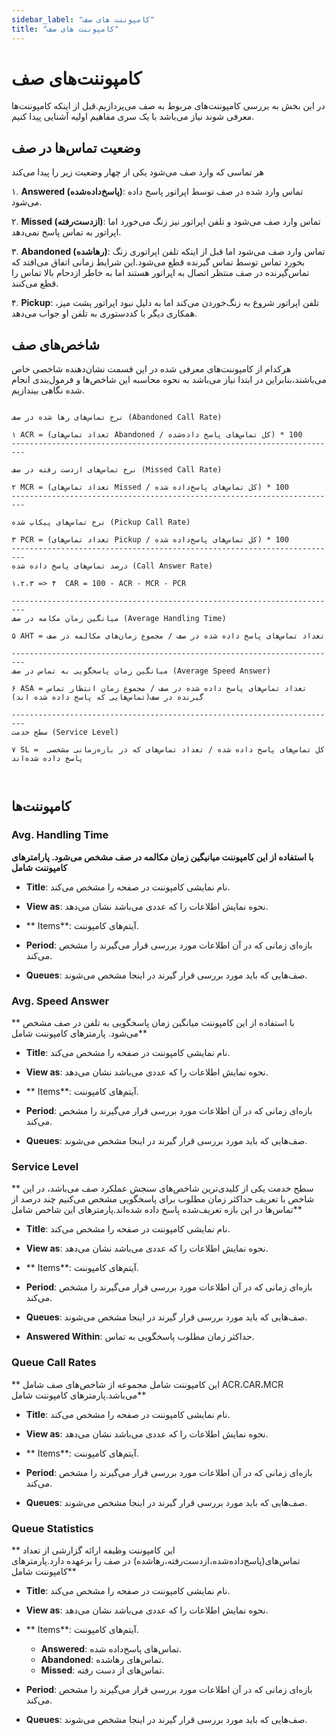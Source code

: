 ```yaml
---
sidebar_label: "کامپوننت های صف"
title: "کامپوننت های صف"
---
```


# کامپوننت‌های صف

در این بخش به بررسی کامپوننت‌های مربوط به صف می‌پردازیم.قبل از اینکه کامپوننت‌ها معرفی شوند نیاز می‌باشد با یک سری مفاهیم اولیه آشنایی پیدا کنیم.


## وضعیت تماس‌ها در صف
هر تماسی که وارد صف می‌شود یکی از چهار وضعیت زیر را پیدا می‌کند

۱. **Answered (پاسخ‌داده‌شده)**: تماس وارد شده در صف توسط اپراتور پاسخ داده می‌شود.

۲. **Missed (از‌دست‌رفته)**: تماس وارد صف می‌شود و تلفن اپراتور نیز زنگ می‌خورد اما اپراتور به تماس پاسخ نمی‌دهد.

۳. **Abandoned (رها‌شده)**: تماس وارد صف می‌شود اما قبل از اینکه تلفن اپراتوری زنگ بخورد تماس توسط تماس گیرنده قطع می‌شود.این شرایط زمانی اتفاق می‌افتد که تماس‌گیرنده در صف منتظر اتصال به اپراتور هستند اما به خاطر ازدحام بالا تماس را قطع می‌کنند.

۴. **Pickup**: تلفن اپراتور شروع به زنگ‌خوردن می‌کند اما به دلیل نبود اپراتور پشت میز، همکاری دیگر با کد‌دستوری به تلفن او جواب می‌دهد.

## شاخص‌های صف

هرکدام از کامپوننت‌های معرفی شده در این قسمت نشان‌دهنده شاخصی خاص می‌باشند،بنابراین در ابتدا نیاز می‌باشد به نحوه محاسبه این شاخص‌ها و فرمول‌بندی انجام شده نگاهی بیندازیم.

```shell

نرخ تماس‌های رها شده در صف (Abandoned Call Rate)

۱ ACR = (تعداد تماس‌های Abandoned / کل تماس‌های پاسخ داده‌شده) * 100 
-------------------------------------------------------------------------

نرخ تماس‌های ازدست رفته در صف (Missed Call Rate)

۲ MCR = (تعداد تماس‌های Missed / کل تماس‌های پاسخ‌داده شده) * 100
-------------------------------------------------------------------------

نرخ تماس‌های پیکاپ شده (Pickup Call Rate)

۳ PCR = (تعداد تماس‌های Pickup / کل تماس‌های پاسخ‌داده شده) * 100
-------------------------------------------------------------------------
درصد تماس‌های پاسخ داده شده (Call Answer Rate)

۱،۲،۳ => ۴  CAR = 100 - ACR - MCR - PCR

-------------------------------------------------------------------------
میانگین زمان مکامه در صف (Average Handling Time)

۵ AHT = تعداد‌ تماس‌های پاسخ داده شده در صف / مجموع زمان‌های مکالمه در صف 

-------------------------------------------------------------------------
میانگین زمان پاسخگویی به تماس در صف (Average Speed Answer)

۶ ASA = تعداد‌ تماس‌های پاسخ داده شده در صف / مجموع زمان انتظار تماس گیرنده در صف(تماس‌هایی که پاسخ داده شده اند)

-------------------------------------------------------------------------
سطح خدمت (Service Level)

۷ SL =  کل تماس‌های پاسخ داده شده / تعداد تماس‌های که در بازه‌زمانی مشخصی پاسخ داده شده‌اند



```



## کامپوننت‌ها

### Avg. Handling Time

**با استفاده از این کامپوننت میانیگین زمان مکالمه در صف مشخص می‌شود. پارامترهای کامپوننت شامل**


- **Title**: نام نمایشی کامپوننت در صفحه را مشخص می‌کند.

- **View as**: نحوه نمایش اطلاعات را که عددی می‌باشد نشان می‌دهد.

- ** Items**: آیتم‌های کامپوننت.

- **Period**: بازه‌ای زمانی که در آن اطلاعات مورد بررسی قرار می‌گیرند را مشخص می‌کند.

- **Queues**: صف‌هایی که باید مورد بررسی قرار گیرند در اینجا مشخص می‌شوند.



### Avg. Speed Answer

** با استفاده از این کامپوننت میانگین زمان پاسخگویی به تلفن در صف مشخص می‌شود. پارمترهای کامپوننت شامل**

- **Title**: نام نمایشی کامپوننت در صفحه را مشخص می‌کند.

- **View as**: نحوه نمایش اطلاعات را که عددی می‌باشد نشان می‌دهد.

- ** Items**: آیتم‌های کامپوننت.

- **Period**: بازه‌ای زمانی که در آن اطلاعات مورد بررسی قرار می‌گیرند را مشخص می‌کند.

- **Queues**: صف‌هایی که باید مورد بررسی قرار گیرند در اینجا مشخص می‌شوند.


### Service Level

** سطح خدمت یکی از کلیدی‌ترین شاخص‌های سنجش عملکرد صف می‌باشد، در این شاخص با تعریف حداکثر زمان مطلوب برای پاسخگویی مشخص می‌کنیم چند درصد از تماس‌ها در این بازه تعریف‌شده پاسخ داده شده‌اند.پارمترهای این شاخص شامل**

- **Title**: نام نمایشی کامپوننت در صفحه را مشخص می‌کند.

- **View as**: نحوه نمایش اطلاعات را که عددی می‌باشد نشان می‌دهد.

- ** Items**: آیتم‌های کامپوننت.

- **Period**: بازه‌ای زمانی که در آن اطلاعات مورد بررسی قرار می‌گیرند را مشخص می‌کند.

- **Queues**: صف‌هایی که باید مورد بررسی قرار گیرند در اینجا مشخص می‌شوند.

- **Answered Within**: حداکثر زمان مطلوب پاسخگویی به تماس.


### Queue Call Rates

** این کامپوننت شامل مجموعه از شاخص‌های صف شامل ACR،CAR،MCR می‌باشد.پارمترهای کامپوننت شامل**

- **Title**: نام نمایشی کامپوننت در صفحه را مشخص می‌کند.

- **View as**: نحوه نمایش اطلاعات را که عددی می‌باشد نشان می‌دهد.

- ** Items**: آیتم‌های کامپوننت.

- **Period**: بازه‌ای زمانی که در آن اطلاعات مورد بررسی قرار می‌گیرند را مشخص می‌کند.

- **Queues**: صف‌هایی که باید مورد بررسی قرار گیرند در اینجا مشخص می‌شوند.



### Queue Statistics

** این کامپوننت وظیفه ارائه گزارشی از تعداد تماس‌های(پاسخ‌داده‌شده،ازدست‌رفته،رهاشده) در صف را برعهده دارد.پارمترهای کامپوننت شامل**

- **Title**: نام نمایشی کامپوننت در صفحه را مشخص می‌کند.

- **View as**: نحوه نمایش اطلاعات را که عددی می‌باشد نشان می‌دهد.

- ** Items**: آیتم‌های کامپوننت.
	- **Answered**: تماس‌های پاسخ‌داده شده.
	- **Abandoned**: تماس‌های رهاشده.
	- **Missed**: تماس‌های از دست رفته.

- **Period**: بازه‌ای زمانی که در آن اطلاعات مورد بررسی قرار می‌گیرند را مشخص می‌کند.

- **Queues**: صف‌هایی که باید مورد بررسی قرار گیرند در اینجا مشخص می‌شوند.














